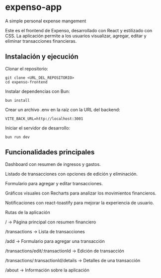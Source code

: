 # expenso-app
A simple personal expense mangement

Este es el frontend de Expenso, desarrollado con React y estilizado con CSS. La aplicación permite a los usuarios visualizar, agregar, editar y eliminar transacciones financieras.

## Instalación y ejecución

Clonar el repositorio:
````
git clone <URL_DEL_REPOSITORIO>
cd expenso-frontend
````

Instalar dependencias con Bun:
````
bun install
````
Crear un archivo .env en la raíz con la URL del backend:
````
VITE_BACK_URL=http://localhost:3001
````
Iniciar el servidor de desarrollo:
````
bun run dev
````

## Funcionalidades principales

Dashboard con resumen de ingresos y gastos.

Listado de transacciones con opciones de edición y eliminación.

Formulario para agregar y editar transacciones.

Gráficos visuales con Recharts para analizar los movimientos financieros.

Notificaciones con react-toastify para mejorar la experiencia de usuario.

Rutas de la aplicación

/ → Página principal con resumen financiero

/transactions → Lista de transacciones

/add → Formulario para agregar una transacción

/transactions/edit/:transactionId → Edición de transacción

/transactions/:transactionId/details → Detalles de una transacción

/about → Información sobre la aplicación
